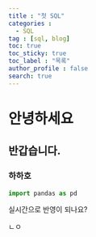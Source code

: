 ```yaml
---
title : "첫 SQL"
categories :
  - SQL
tag : [sql, blog]
toc: true
toc_sticky: true
toc_label : "목록"
author_profile : false
search: true
---
```



# 안녕하세요
## 반갑습니다.
### 하하호

```py
import pandas as pd
```



실시간으로 반영이 되나요?

ㄴㅇ
